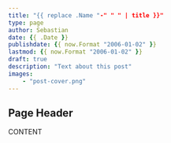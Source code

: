 ```yaml
---
title: "{{ replace .Name "-" " " | title }}"
type: page
author: Sebastian
date: {{ .Date }}
publishdate: {{ now.Format "2006-01-02" }}
lastmod: {{ now.Format "2006-01-02" }}
draft: true
description: "Text about this post"
images:
    - "post-cover.png"
---
```


## Page Header

CONTENT
